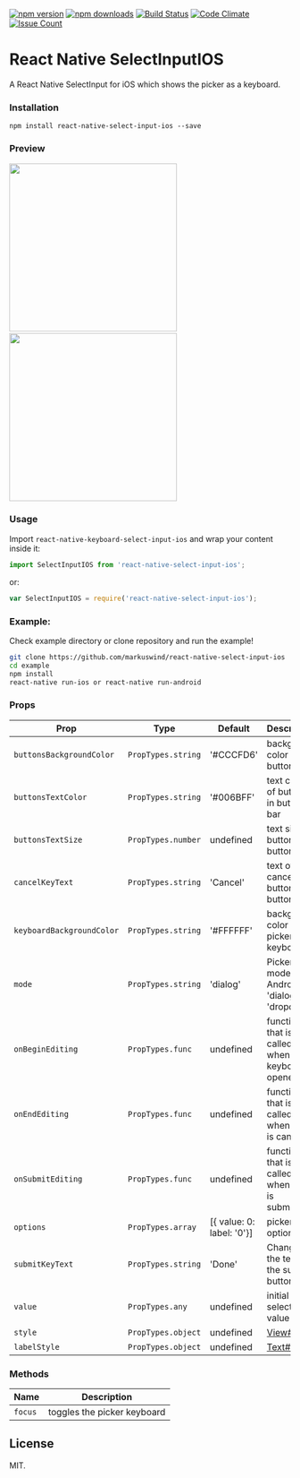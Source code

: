 [![npm version](https://img.shields.io/npm/v/react-native-select-input-ios.svg?style=flat-square)](https://www.npmjs.com/package/react-native-select-input-ios)
[![npm downloads](https://img.shields.io/npm/dm/react-native-select-input-ios.svg?style=flat-square)](https://www.npmjs.com/package/react-native-select-input-ios)
[![Build Status](https://travis-ci.org/markuswind/react-native-select-input-ios.svg?branch=master)](https://travis-ci.org/markuswind/react-native-select-input-ios)
[![Code Climate](https://codeclimate.com/github/markuswind/react-native-select-input-ios/badges/gpa.svg)](https://codeclimate.com/github/markuswind/react-native-select-input-ios)
[![Issue Count](https://codeclimate.com/github/markuswind/react-native-select-input-ios/badges/issue_count.svg)](https://codeclimate.com/github/markuswind/react-native-select-input-ios)

# React Native SelectInputIOS

A React Native SelectInput for iOS which shows the picker as a keyboard.

### Installation
`npm install react-native-select-input-ios --save`

### Preview
<img src="https://github.com/markuswind/react-native-select-input-ios/blob/master/screenshots/example.ios.gif?raw=true" width=300px/>&nbsp;&nbsp;&nbsp;&nbsp;&nbsp;&nbsp;&nbsp;&nbsp;&nbsp;&nbsp;<img src="https://github.com/markuswind/react-native-select-input-ios/blob/master/screenshots/example.android.gif?raw=true" width=300px/>

### Usage
Import ``react-native-keyboard-select-input-ios`` and wrap your content inside
it:

```js
import SelectInputIOS from 'react-native-select-input-ios';
```

or:
```js
var SelectInputIOS = require('react-native-select-input-ios');
```

### Example:
Check example directory or clone repository and run the example!

```bash
git clone https://github.com/markuswind/react-native-select-input-ios
cd example
npm install
react-native run-ios or react-native run-android
```

### Props

| **Prop**                  | **Type**           | **Default**               | **Description**                                 |
|---------------------------|--------------------|---------------------------|-------------------------------------------------|
| `buttonsBackgroundColor`  | `PropTypes.string` | '#CCCFD6'                 | background color of buttons bar                 |
| `buttonsTextColor`        | `PropTypes.string` | '#006BFF'                 | text color of buttons in buttons bar            |
| `buttonsTextSize`         | `PropTypes.number` | undefined                 | text size of buttons in buttons bar             |
| `cancelKeyText`           | `PropTypes.string` | 'Cancel'                  | text of cancel button in buttons bar            |
| `keyboardBackgroundColor` | `PropTypes.string` | '#FFFFFF'                 | background color of picker keyboard             |
| `mode`                    | `PropTypes.string` | 'dialog'                  | Picker mode on Android, 'dialog' or 'dropdown'  |
| `onBeginEditing`          | `PropTypes.func`   | undefined                 | function that is called when keyboard is opened |
| `onEndEditing`            | `PropTypes.func`   | undefined                 | function that is called when input is canceled  |
| `onSubmitEditing`         | `PropTypes.func`   | undefined                 | function that is called when input is submitted |
| `options`                 | `PropTypes.array`  | [{ value: 0: label: '0'}] | picker options                                  |
| `submitKeyText`           | `PropTypes.string` | 'Done'                    | Changes the text of the submit button           |
| `value`                   | `PropTypes.any`    | undefined                 | initial selected value                          |
| `style`                   | `PropTypes.object` | undefined                 | [View#style](https://facebook.github.io/react-native/docs/view.html#style "View#style") |
| `labelStyle`              | `PropTypes.object` | undefined                 | [Text#style](https://facebook.github.io/react-native/docs/text.html#style "Text#style") |

### Methods
| **Name**  | **Description**             |
|-----------|-----------------------------|
| `focus`   | toggles the picker keyboard |

## License

MIT.
